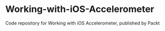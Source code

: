 # Working-with-iOS-Accelerometer
Code repository for Working with iOS Accelerometer, published by Packt
